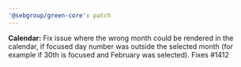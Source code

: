 ```yaml
---
'@sebgroup/green-core': patch
---
```


**Calendar:** Fix issue where the wrong month could be rendered in the calendar, if focused day number was outside the selected month (for example if 30th is focused and February was selected). Fixes #1412
